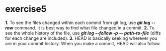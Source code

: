 # exercise5
**1.** To see the files changed within each commit from git log, use ***git log --raw*** command. It is best way to find what file changed in a commit.
**2.** To see the whole history of the file, use ***git log --follow -p -- path-to-file*** (diffs for each change are included).
**3.** HEAD is basically seeking wherever you are in your commit history. When you make a commit, HEAD will also follow. 
